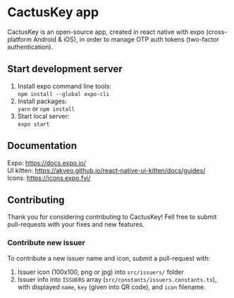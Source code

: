 # CactusKey app
CactusKey is an open-source app, created in react native with expo (cross-platform Android & iOS), in order to manage OTP auth tokens (two-factor authentication).

## Start development server
1. Install expo command line tools:  
`npm install --global expo-cli`
2. Install packages:  
`yarn` or `npm install`
3. Start local server:  
`expo start`

## Documentation
Expo: https://docs.expo.io/  
UI kitten: https://akveo.github.io/react-native-ui-kitten/docs/guides/  
Icons: https://icons.expo.fyi/

## Contributing
Thank you for considering contributing to CactusKey! Fell free to submit pull-requests with your fixes and new features.

### Contribute new issuer
To contribute a new issuer name and icon, submit a pull-request with:
1. Issuer icon (100x100, png or jpg) into `src/issuers/` folder
2. Issuer info into `ISSUERS` array (`src/constants/issuers.constants.ts`), with displayed `name`, `key` (given into QR code), and `icon` filename.